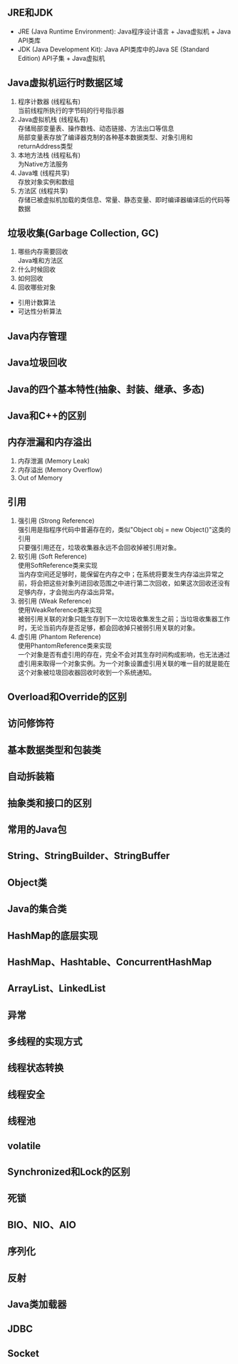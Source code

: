 ## JRE和JDK
* JRE (Java Runtime Environment): Java程序设计语言 + Java虚拟机 + Java API类库
* JDK (Java Development Kit): Java API类库中的Java SE (Standard Edition) API子集 + Java虚拟机
## Java虚拟机运行时数据区域
1. 程序计数器 (线程私有) <br>
当前线程所执行的字节码的行号指示器
2. Java虚拟机栈 (线程私有) <br>
存储局部变量表、操作数栈、动态链接、方法出口等信息 <br>
局部变量表存放了编译器克制的各种基本数据类型、对象引用和returnAddress类型
3. 本地方法栈 (线程私有) <br>
为Native方法服务
4. Java堆 (线程共享) <br>
存放对象实例和数组
5. 方法区 (线程共享) <br>
存储已被虚拟机加载的类信息、常量、静态变量、即时编译器编译后的代码等数据
## 垃圾收集(Garbage Collection, GC)
1. 哪些内存需要回收 <br>
Java堆和方法区
2. 什么时候回收
3. 如何回收
4. 回收哪些对象
  * 引用计数算法
  * 可达性分析算法
## Java内存管理
## Java垃圾回收
## Java的四个基本特性(抽象、封装、继承、多态)
## Java和C++的区别
## 内存泄漏和内存溢出
1. 内存泄漏 (Memory Leak)
2. 内存溢出 (Memory Overflow)
3. Out of Memory
## 引用
1. 强引用 (Strong Reference) <br>
强引用是指程序代码中普遍存在的，类似"Object obj = new Object()"这类的引用 <br>
只要强引用还在，垃圾收集器永远不会回收掉被引用对象。
2. 软引用 (Soft Reference) <br>
使用SoftReference类来实现 <br>
当内存空间还足够时，能保留在内存之中；在系统将要发生内存溢出异常之前，将会把这些对象列进回收范围之中进行第二次回收，如果这次回收还没有足够内存，才会抛出内存溢出异常。
3. 弱引用 (Weak Reference) <br>
使用WeakReference类来实现 <br>
被弱引用关联的对象只能生存到下一次垃圾收集发生之前；当垃圾收集器工作时，无论当前内存是否足够，都会回收掉只被弱引用关联的对象。
4. 虚引用 (Phantom Reference) <br>
使用PhantomReference类来实现 <br>
一个对象是否有虚引用的存在，完全不会对其生存时间构成影响，也无法通过虚引用来取得一个对象实例。为一个对象设置虚引用关联的唯一目的就是能在这个对象被垃圾回收器回收时收到一个系统通知。
## Overload和Override的区别
## 访问修饰符
## 基本数据类型和包装类
## 自动拆装箱
## 抽象类和接口的区别
## 常用的Java包
## String、StringBuilder、StringBuffer
## Object类
## Java的集合类
## HashMap的底层实现
## HashMap、Hashtable、ConcurrentHashMap
## ArrayList、LinkedList
## 异常
## 多线程的实现方式
## 线程状态转换
## 线程安全
## 线程池
## volatile
## Synchronized和Lock的区别
## 死锁
## BIO、NIO、AIO
## 序列化
## 反射
## Java类加载器
## JDBC
## Socket
